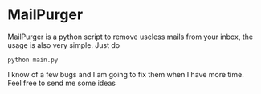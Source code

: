 # MailPurger

MailPurger is a python script to remove useless mails from your inbox,
the usage is also very simple. Just do

```
python main.py
```     
I know of a few bugs and I am going to fix them when I have more time.  
Feel free to send me some ideas
